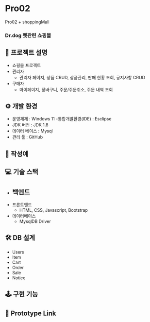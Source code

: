 # Pro02
Pro02 + shoppingMall
### Dr.dog 펫관련 쇼핑몰
### 

## 📢 프로젝트 설명
- 쇼핑몰 프로젝트
- 관리자
  - 관리자 페이지, 상품 CRUD, 상품관리, 판매 현황 조회, 공지사항 CRUD
- 구매자
  - 마이페이지, 장바구니, 주문/주문취소, 주문 내역 조회

## ⚙ 개발 환경
- 운영체제 : Windows 11
-통합개발환경(IDE) : Esclipse
- JDK 버전 : JDK 1.8
- 데이터 베이스 : Mysql
- 관리 툴 : GitHub


## 🔌 작성예


## 💻 기술 스택
- 백엔드
  - 
- 프론트엔드
  - HTML, CSS, Javascript, Bootstrap
- 데이터베이스
  - MysqlDB Driver


## 🛠 DB 설계
- Users
- Item
- Cart
- Order
- Sale
- Notice


## 🕹 구현 기능


## 🔗 Prototype Link
